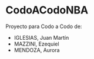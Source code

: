 # CodoACodoNBA
Proyecto para Codo a Codo de:
*  IGLESIAS, Juan Martín
*  MAZZINI, Ezequiel
*  MENDOZA, Aurora
